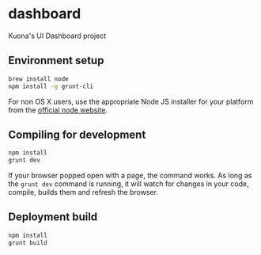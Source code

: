 # dashboard
Kuona's UI Dashboard project

## Environment setup
```bash
brew install node
npm install -g grunt-cli
```
For non OS X users, use the appropriate Node JS installer for your platform from the [official node website](https://nodejs.org/en/download/).

## Compiling for development
```bash
npm install
grunt dev
```

If your browser popped open with a page, the command works. As long as the `grunt dev` command is running, it will watch for changes in your code, compile, builds them and refresh the browser.

## Deployment build
```bash
npm install
grunt build
```
